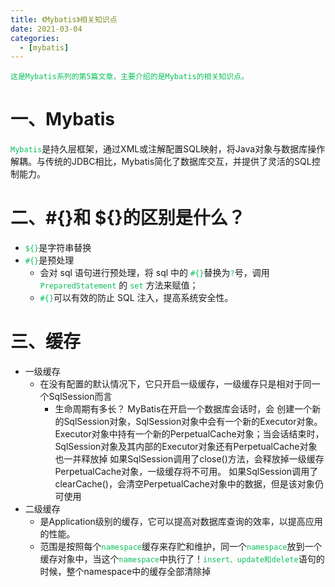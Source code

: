 ```yaml
---
title: 《Mybatis》相关知识点
date: 2021-03-04
categories:
  - [mybatis]
---
```


    这是Mybatis系列的第5篇文章，主要介绍的是Mybatis的相关知识点。

<style>
.my-code {
   color: orange;
}
.orange {
   color: rgb(255, 53, 2)
}
.red {
   color: red
}
code {
   color: #0ABF5B;
}
</style>

# 一、Mybatis
`Mybatis`是持久层框架，通过XML或注解配置SQL映射，将Java对象与数据库操作解耦。与传统的JDBC相比，Mybatis简化了数据库交互，并提供了灵活的SQL控制能力。

<!-- more -->


# 二、#{}和 ${}的区别是什么？
- `${}`是字符串替换
- `#{}`是预处理
  - 会对 sql 语句进行预处理，将 sql 中的 `#{}`替换为`?`号，调用 `PreparedStatement` 的 `set` 方法来赋值；
  - `#{}`可以有效的防止 SQL 注入，提高系统安全性。


# 三、缓存
- 一级缓存
  - 在没有配置的默认情况下，它只开启一级缓存，一级缓存只是相对于同一个SqlSession而言
    - 生命周期有多长？
        MyBatis在开启一个数据库会话时，会 创建一个新的SqlSession对象，SqlSession对象中会有一个新的Executor对象。Executor对象中持有一个新的PerpetualCache对象；当会话结束时，SqlSession对象及其内部的Executor对象还有PerpetualCache对象也一并释放掉
        如果SqlSession调用了close()方法，会释放掉一级缓存PerpetualCache对象，一级缓存将不可用。
        如果SqlSession调用了clearCache()，会清空PerpetualCache对象中的数据，但是该对象仍可使用
- 二级缓存
  - 是Application级别的缓存，它可以提高对数据库查询的效率，以提高应用的性能。
  - 范围是按照每个`namespace`缓存来存贮和维护，同一个`namespace`放到一个缓存对象中，当这个`namespace`中执行了！`insert、update和delete`语句的时候，整个namespace中的缓存全部清除掉


